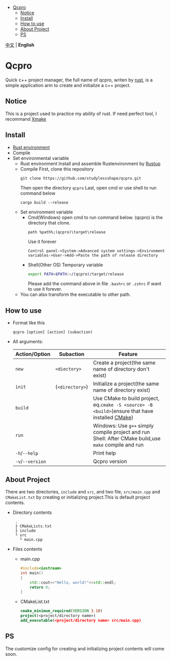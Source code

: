 - [Qcpro](#qcpro)
  - [Notice](#notice)
  - [Install](#install)
  - [How to use](#how-to-use)
  - [About Project](#about-project)
  - [PS](#ps)

[中文](Readme.md) | **English**

# Qcpro
Quick c++ project manager, the full name of qcpro, writen by [rust](https://www.rust-lang.org/), is a simple application arm to create and initialize a c++ project.

## Notice
This is a project used to practice my ability of rust. If need perfect tool, I recommand [Xmake](https://xmake.io/#/)

## Install
* [Rust environment](https://www.rust-lang.org/learn/get-started)
* Compile
* Set environmental variable
  * Rust environment
    Install and assemble Rustenvironment by [Rustup](https://www.rust-lang.org/learn/get-started)
  * Compile
    First, clone this repository
    ```
    git clone https://github.com/studylessshape/qcpro.git
    ```
    Then open the directory `qcpro`
    Last, open cmd or use shell to run command below
    ```
    cargo build --release
    ```
  * Set environment variable
    * Cmd(Windows)
      open cmd to run command below. (qcpro) is the directory that clone.
      ```
      path %path%;(qcpro)\target\release
      ```
      Use it forever
      ```
      Control panel->System->Advanced system settings->Environment variables->User->Add->Paste the path of release directory
      ```
    * Shell(Other OS)
      Temporary variable
      ```sh
      export PATH=$PATH:~/(qcpro)/target/release
      ``` 
      Please add the command above in file `.bashrc` or `.zshrc` if want to use it forever.
   * You can also transform the executable to other path.

## How to use
- Format like this
  ```
  qcpro [option] [action] (subaction)
  ```
- All arguments:

  |Action/Option|Subaction|Feature|
  |---|---|---|
  |`new`|`<diectory>`|Create a project(the same name of directory don't exist)|
  |`init`|(`<directory>`)|Initialize a project(the same name of directory exist)|
  |`build`||Use CMake to build project, eq.`cmake -S <source> -B <build>`(ensure that have installed [CMake](https://cmake.org/))|
  |`run`||Windows: Use `g++` simply compile project and run<br/>Shell: After CMake build,use `make` compile and run|
  |`-h`/`--help`||Print help|
  |`-v`/`--version`||Qcpro version|

##  About Project
There are two directories, `include` and `src`, and two file, `src/main.cpp` and `CMakeList.txt` by creating or initializing project.This is default project contents.
- Directory contents
  ```
   .
   ├ CMakeLists.txt
   ├ include
   └ src
     └ main.cpp
   ```
  
- Files contents
  - main.cpp
    ```c++
    #include<iostream>
    int main()
    {
        std::cout<<"Hello, world!"<<std::endl;
        return 0;
    }
    ```
  - CMakeList.txt
    ```cmake
    cmake_minimum_required(VERSION 3.10)
    project(<project/directory name>)
    add_executable(<project/directory name> src/main.cpp)
    ```

## PS
The customize config for creating and initializing project contents will come soon.
